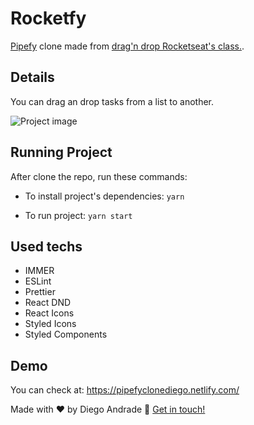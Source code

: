 # Rocketfy

[Pipefy](https://www.pipefy.com/pt-br/) clone made from [drag'n drop Rocketseat's class.](https://www.youtube.com/results?search_query=drag+%27n+drop+rocketseat).

## Details

You can drag an drop tasks from a list to another. 

![Project image](https://raw.githubusercontent.com/diegoAndrade777/rocketfy/master/src/assets/imagem-final-projeto.png)

## Running Project

After clone the repo, run these commands:

- To install project's dependencies:
  `yarn`

- To run project:
  `yarn start`

## Used techs

- IMMER
- ESLint
- Prettier
- React DND
- React Icons
- Styled Icons
- Styled Components

## Demo

You can check at: https://pipefyclonediego.netlify.com/

Made with ♥ by Diego Andrade :wave: [Get in touch!](https://www.linkedin.com/in/diego-rodrigo-de-andrade-98a0271a0/)
